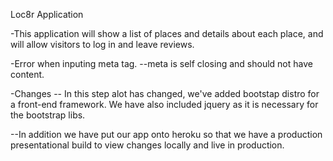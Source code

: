 Loc8r Application

-This application will show a list of places and details about each place, and will allow visitors to log in and leave reviews.

-Error when inputing meta tag.
--meta is self closing and should not have content.

-Changes
-- In this step alot has changed, we've added bootstap distro for a front-end framework. We have also included jquery as it is necessary for the bootstrap libs.

--In addition we have put our app onto heroku so that we have a production presentational build to view changes locally and live in production.

